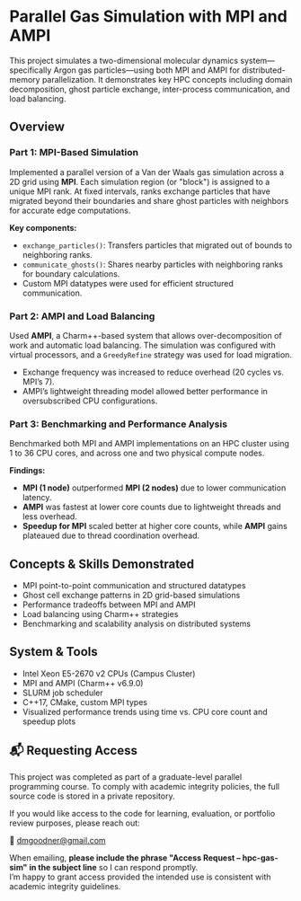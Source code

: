 # Parallel Gas Simulation with MPI and AMPI

This project simulates a two-dimensional molecular dynamics system—specifically Argon gas particles—using both MPI and AMPI for distributed-memory parallelization. It demonstrates key HPC concepts including domain decomposition, ghost particle exchange, inter-process communication, and load balancing.

## Overview

### Part 1: MPI-Based Simulation
Implemented a parallel version of a Van der Waals gas simulation across a 2D grid using **MPI**. Each simulation region (or "block") is assigned to a unique MPI rank. At fixed intervals, ranks exchange particles that have migrated beyond their boundaries and share ghost particles with neighbors for accurate edge computations.

**Key components:**
- `exchange_particles()`: Transfers particles that migrated out of bounds to neighboring ranks.
- `communicate_ghosts()`: Shares nearby particles with neighboring ranks for boundary calculations.
- Custom MPI datatypes were used for efficient structured communication.

### Part 2: AMPI and Load Balancing
Used **AMPI**, a Charm++-based system that allows over-decomposition of work and automatic load balancing. The simulation was configured with virtual processors, and a `GreedyRefine` strategy was used for load migration.

- Exchange frequency was increased to reduce overhead (20 cycles vs. MPI’s 7).
- AMPI’s lightweight threading model allowed better performance in oversubscribed CPU configurations.

### Part 3: Benchmarking and Performance Analysis
Benchmarked both MPI and AMPI implementations on an HPC cluster using 1 to 36 CPU cores, and across one and two physical compute nodes.

**Findings:**
- **MPI (1 node)** outperformed **MPI (2 nodes)** due to lower communication latency.
- **AMPI** was fastest at lower core counts due to lightweight threads and less overhead.
- **Speedup for MPI** scaled better at higher core counts, while **AMPI** gains plateaued due to thread coordination overhead.

## Concepts & Skills Demonstrated

- MPI point-to-point communication and structured datatypes
- Ghost cell exchange patterns in 2D grid-based simulations
- Performance tradeoffs between MPI and AMPI
- Load balancing using Charm++ strategies
- Benchmarking and scalability analysis on distributed systems

## System & Tools

- Intel Xeon E5-2670 v2 CPUs (Campus Cluster)
- MPI and AMPI (Charm++ v6.9.0)
- SLURM job scheduler
- C++17, CMake, custom MPI types
- Visualized performance trends using time vs. CPU core count and speedup plots

## 📬 Requesting Access

This project was completed as part of a graduate-level parallel programming course. To comply with academic integrity policies, the full source code is stored in a private repository.

If you would like access to the code for learning, evaluation, or portfolio review purposes, please reach out:

📧 [dmgoodner@gmail.com](mailto:dmgoodner@gmail.com?subject=Access%20Request%20–%20hpc-gas-sim)

When emailing, **please include the phrase "Access Request – hpc-gas-sim" in the subject line** so I can respond promptly.  
I’m happy to grant access provided the intended use is consistent with academic integrity guidelines.
